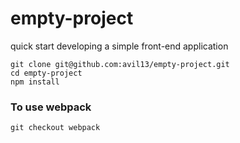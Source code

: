 # empty-project
quick start developing a simple front-end application

```
git clone git@github.com:avil13/empty-project.git
cd empty-project
npm install
```


### To use webpack
```
git checkout webpack
```
